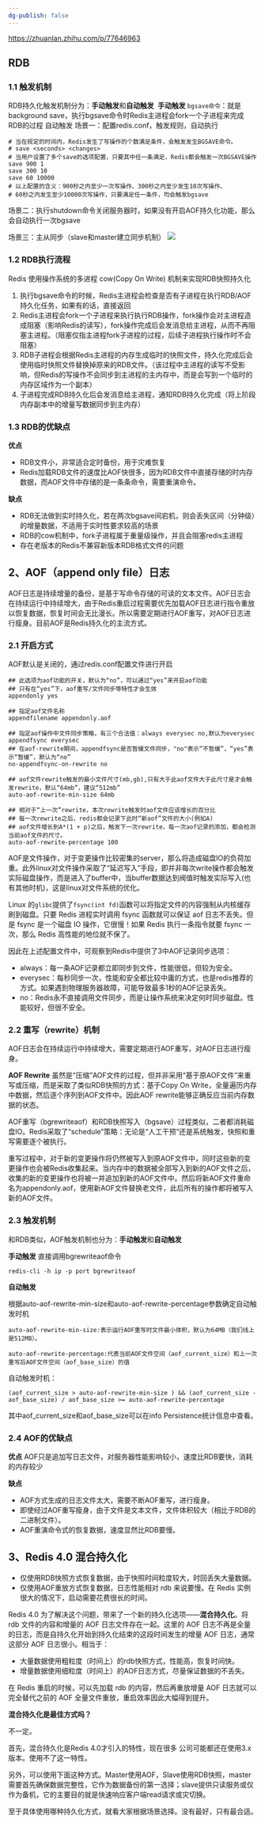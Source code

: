 ```yaml
---
dg-publish: false
---
```

https://zhuanlan.zhihu.com/p/77646963

## RDB

### 1.1 触发机制

RDB持久化触发机制分为：**手动触发**和**自动触发** 
**手动触发**
`bgsave命令`：就是background save，执行bgsave命令时Redis主进程会fork一个子进程来完成RDB的过程
自动触发
场景一：配置redis.conf，触发规则，自动执行

```text
# 当在规定的时间内，Redis发生了写操作的个数满足条件，会触发发生BGSAVE命令。
# save <seconds> <changes>
# 当用户设置了多个save的选项配置，只要其中任一条满足，Redis都会触发一次BGSAVE操作
save 900 1 
save 300 10 
save 60 10000
# 以上配置的含义：900秒之内至少一次写操作、300秒之内至少发生10次写操作、
# 60秒之内发生至少10000次写操作，只要满足任一条件，均会触发bgsave
```

场景二：执行shutdown命令关闭服务器时，如果没有开启AOF持久化功能，那么会自动执行一次bgsave

场景三：主从同步（slave和master建立同步机制）
![](assets/redis主从同步机制.png)

### 1.2 RDB执行流程

Redis 使用操作系统的多进程 cow(Copy On Write) 机制来实现RDB快照持久化

1.  执行bgsave命令的时候，Redis主进程会检查是否有子进程在执行RDB/AOF持久化任务，如果有的话，直接返回
2.  Redis主进程会fork一个子进程来执行执行RDB操作，fork操作会对主进程造成阻塞（影响Redis的读写），fork操作完成后会发消息给主进程，从而不再阻塞主进程。（阻塞仅指主进程fork子进程的过程，后续子进程执行操作时不会阻塞）
3.  RDB子进程会根据Redis主进程的内存生成临时的快照文件，持久化完成后会使用临时快照文件替换掉原来的RDB文件。（该过程中主进程的读写不受影响，但Redis的写操作不会同步到主进程的主内存中，而是会写到一个临时的内存区域作为一个副本）
4.  子进程完成RDB持久化后会发消息给主进程，通知RDB持久化完成（将上阶段内存副本中的增量写数据同步到主内存）
### 1.3 RDB的优缺点

**优点**

-   RDB文件小，非常适合定时备份，用于灾难恢复
-   Redis加载RDB文件的速度比AOF快很多，因为RDB文件中直接存储的时内存数据，而AOF文件中存储的是一条条命令，需要重演命令。

**缺点**

-   RDB无法做到实时持久化，若在两次bgsave间宕机，则会丢失区间（分钟级）的增量数据，不适用于实时性要求较高的场景
-   RDB的cow机制中，fork子进程属于重量级操作，并且会阻塞redis主进程
-   存在老版本的Redis不兼容新版本RDB格式文件的问题
## 2、AOF（append only file）日志

AOF日志是持续增量的备份，是基于写命令存储的可读的文本文件。AOF日志会在持续运行中持续增大，由于Redis重启过程需要优先加载AOF日志进行指令重放以恢复数据，恢复时间会无比漫长。所以需要定期进行AOF重写，对AOF日志进行瘦身。目前AOF是Redis持久化的主流方式。

### 2.1 开启方式

AOF默认是关闭的，通过redis.conf配置文件进行开启
```text
## 此选项为aof功能的开关，默认为“no”，可以通过“yes”来开启aof功能  
## 只有在“yes”下，aof重写/文件同步等特性才会生效  
appendonly yes  

## 指定aof文件名称  
appendfilename appendonly.aof  

## 指定aof操作中文件同步策略，有三个合法值：always everysec no,默认为everysec  
appendfsync everysec  
## 在aof-rewrite期间，appendfsync是否暂缓文件同步，"no"表示“不暂缓”，“yes”表示“暂缓”，默认为“no”  
no-appendfsync-on-rewrite no  

## aof文件rewrite触发的最小文件尺寸(mb,gb),只有大于此aof文件大于此尺寸是才会触发rewrite，默认“64mb”，建议“512mb”  
auto-aof-rewrite-min-size 64mb  

## 相对于“上一次”rewrite，本次rewrite触发时aof文件应该增长的百分比  
## 每一次rewrite之后，redis都会记录下此时“新aof”文件的大小(例如A)
## aof文件增长到A*(1 + p)之后，触发下一次rewrite，每一次aof记录的添加，都会检测当前aof文件的尺寸。  
auto-aof-rewrite-percentage 100
```
AOF是文件操作，对于变更操作比较密集的server，那么将造成磁盘IO的负荷加重。此外linux对文件操作采取了“延迟写入”手段，即并非每次write操作都会触发实际磁盘操作，而是进入了buffer中，当buffer数据达到阀值时触发实际写入(也有其他时机)，这是linux对文件系统的优化。

Linux 的`glibc`提供了`fsync(int fd)`函数可以将指定文件的内容强制从内核缓存刷到磁盘。只要 Redis 进程实时调用 fsync 函数就可以保证 aof 日志不丢失。但是 fsync 是一个磁盘 IO 操作，它很慢！如果 Redis 执行一条指令就要 fsync 一次，那么 Redis 高性能的地位就不保了。

因此在上述配置文件中，可观察到Redis中提供了3中AOF记录同步选项：

-   always：每一条AOF记录都立即同步到文件，性能很低，但较为安全。
-   everysec：每秒同步一次，性能和安全都比较中庸的方式，也是redis推荐的方式。如果遇到物理服务器故障，可能导致最多1秒的AOF记录丢失。
-   no：Redis永不直接调用文件同步，而是让操作系统来决定何时同步磁盘。性能较好，但很不安全。

### 2.2 重写（rewrite）机制

AOF日志会在持续运行中持续增大，需要定期进行AOF重写，对AOF日志进行瘦身。

**AOF Rewrite** 虽然是“压缩”AOF文件的过程，但并非采用“基于原AOF文件”来重写或压缩，而是采取了类似RDB快照的方式：基于Copy On Write，全量遍历内存中数据，然后逐个序列到AOF文件中。因此AOF rewrite能够正确反应当前内存数据的状态。

AOF重写（bgrewriteaof）和RDB快照写入（bgsave）过程类似，二者都消耗磁盘IO。Redis采取了“schedule”策略：无论是“人工干预”还是系统触发，快照和重写需要逐个被执行。

重写过程中，对于新的变更操作将仍然被写入到原AOF文件中，同时这些新的变更操作也会被Redis收集起来。当内存中的数据被全部写入到新的AOF文件之后，收集的新的变更操作也将被一并追加到新的AOF文件中。然后将新AOF文件重命名为appendonly.aof，使用新AOF文件替换老文件，此后所有的操作都将被写入新的AOF文件。

### 2.3 触发机制

和RDB类似，AOF触发机制也分为：**手动触发**和**自动触发**

**手动触发** 直接调用bgrewriteaof命令

```text
redis-cli -h ip -p port bgrewriteaof
```

**自动触发**

根据auto-aof-rewrite-min-size和auto-aof-rewrite-percentage参数确定自动触发时机

```text
auto-aof-rewrite-min-size:表示运行AOF重写时文件最小体积，默认为64MB（我们线上是512MB）。

auto-aof-rewrite-percentage:代表当前AOF文件空间（aof_current_size）和上一次重写后AOF文件空间（aof_base_size）的值
```

自动触发时机：

`(aof_current_size > auto-aof-rewrite-min-size ) && (aof_current_size - aof_base_size) / aof_base_size >= auto-aof-rewrite-percentage`

其中aof_current_size和aof_base_size可以在info Persistence统计信息中查看。

### 2.4 AOF的优缺点

**优点** AOF只是追加写日志文件，对服务器性能影响较小，速度比RDB要快，消耗的内存较少

**缺点**

-   AOF方式生成的日志文件太大，需要不断AOF重写，进行瘦身。
-   即使经过AOF重写瘦身，由于文件是文本文件，文件体积较大（相比于RDB的二进制文件）。
-   AOF重演命令式的恢复数据，速度显然比RDB要慢。

## 3、Redis 4.0 混合持久化

-   仅使用RDB快照方式恢复数据，由于快照时间粒度较大，时回丢失大量数据。
-   仅使用AOF重放方式恢复数据，日志性能相对 rdb 来说要慢。在 Redis 实例很大的情况下，启动需要花费很长的时间。

Redis 4.0 为了解决这个问题，带来了一个新的持久化选项——**混合持久化**。将 rdb 文件的内容和增量的 AOF 日志文件存在一起。这里的 AOF 日志不再是全量的日志，而是自持久化开始到持久化结束的这段时间发生的增量 AOF 日志，通常这部分 AOF 日志很小。相当于：

-   大量数据使用粗粒度（时间上）的rdb快照方式，性能高，恢复时间快。
-   增量数据使用细粒度（时间上）的AOF日志方式，尽量保证数据的不丢失。

在 Redis 重启的时候，可以先加载 rdb 的内容，然后再重放增量 AOF 日志就可以完全替代之前的 AOF 全量文件重放，重启效率因此大幅得到提升。

**混合持久化是最佳方式吗？**

不一定。

首先，混合持久化是Redis 4.0才引入的特性，现在很多 公司可能都还在使用3.x版本。使用不了这一特性。

另外，可以使用下面这种方式。Master使用AOF，Slave使用RDB快照，master需要首先确保数据完整性，它作为数据备份的第一选择；slave提供只读服务或仅作为备机，它的主要目的就是快速响应客户端read请求或灾切换。

至于具体使用哪种持久化方式，就看大家根据场景选择。没有最好，只有最合适。